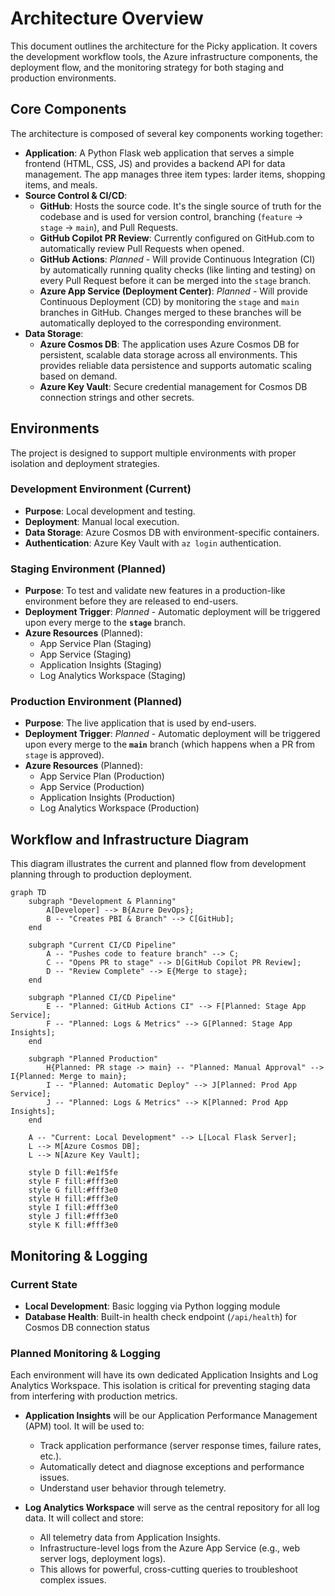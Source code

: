 # Architecture Overview

This document outlines the architecture for the Picky application. It covers the development workflow tools, the Azure infrastructure components, the deployment flow, and the monitoring strategy for both staging and production environments.

## Core Components

The architecture is composed of several key components working together:

-   **Application**: A Python Flask web application that serves a simple frontend (HTML, CSS, JS) and provides a backend API for data management. The app manages three item types: larder items, shopping items, and meals.
-   **Source Control & CI/CD**:
    -   **GitHub**: Hosts the source code. It's the single source of truth for the codebase and is used for version control, branching (`feature` -> `stage` -> `main`), and Pull Requests.
    -   **GitHub Copilot PR Review**: Currently configured on GitHub.com to automatically review Pull Requests when opened.
    -   **GitHub Actions**: *Planned* - Will provide Continuous Integration (CI) by automatically running quality checks (like linting and testing) on every Pull Request before it can be merged into the `stage` branch.
    -   **Azure App Service (Deployment Center)**: *Planned* - Will provide Continuous Deployment (CD) by monitoring the `stage` and `main` branches in GitHub. Changes merged to these branches will be automatically deployed to the corresponding environment.
-   **Data Storage**:
    -   **Azure Cosmos DB**: The application uses Azure Cosmos DB for persistent, scalable data storage across all environments. This provides reliable data persistence and supports automatic scaling based on demand.
    -   **Azure Key Vault**: Secure credential management for Cosmos DB connection strings and other secrets.

## Environments

The project is designed to support multiple environments with proper isolation and deployment strategies.

### Development Environment (Current)

-   **Purpose**: Local development and testing.
-   **Deployment**: Manual local execution.
-   **Data Storage**: Azure Cosmos DB with environment-specific containers.
-   **Authentication**: Azure Key Vault with `az login` authentication.

### Staging Environment (Planned)

-   **Purpose**: To test and validate new features in a production-like environment before they are released to end-users.
-   **Deployment Trigger**: *Planned* - Automatic deployment will be triggered upon every merge to the **`stage`** branch.
-   **Azure Resources** (Planned):
    -   App Service Plan (Staging)
    -   App Service (Staging)
    -   Application Insights (Staging)
    -   Log Analytics Workspace (Staging)

### Production Environment (Planned)

-   **Purpose**: The live application that is used by end-users.
-   **Deployment Trigger**: *Planned* - Automatic deployment will be triggered upon every merge to the **`main`** branch (which happens when a PR from `stage` is approved).
-   **Azure Resources** (Planned):
    -   App Service Plan (Production)
    -   App Service (Production)
    -   Application Insights (Production)
    -   Log Analytics Workspace (Production)

## Workflow and Infrastructure Diagram

This diagram illustrates the current and planned flow from development planning through to production deployment.

```mermaid
graph TD
    subgraph "Development & Planning"
        A[Developer] --> B{Azure DevOps};
        B -- "Creates PBI & Branch" --> C[GitHub];
    end

    subgraph "Current CI/CD Pipeline"
        A -- "Pushes code to feature branch" --> C;
        C -- "Opens PR to stage" --> D[GitHub Copilot PR Review];
        D -- "Review Complete" --> E{Merge to stage};
    end

    subgraph "Planned CI/CD Pipeline"
        E -- "Planned: GitHub Actions CI" --> F[Planned: Stage App Service];
        F -- "Planned: Logs & Metrics" --> G[Planned: Stage App Insights];
    end

    subgraph "Planned Production"
        H{Planned: PR stage -> main} -- "Planned: Manual Approval" --> I{Planned: Merge to main};
        I -- "Planned: Automatic Deploy" --> J[Planned: Prod App Service];
        J -- "Planned: Logs & Metrics" --> K[Planned: Prod App Insights];
    end

    A -- "Current: Local Development" --> L[Local Flask Server];
    L --> M[Azure Cosmos DB];
    L --> N[Azure Key Vault];
    
    style D fill:#e1f5fe
    style F fill:#fff3e0
    style G fill:#fff3e0
    style H fill:#fff3e0
    style I fill:#fff3e0
    style J fill:#fff3e0
    style K fill:#fff3e0
```

## Monitoring & Logging

### Current State
-   **Local Development**: Basic logging via Python logging module
-   **Database Health**: Built-in health check endpoint (`/api/health`) for Cosmos DB connection status

### Planned Monitoring & Logging
Each environment will have its own dedicated Application Insights and Log Analytics Workspace. This isolation is critical for preventing staging data from interfering with production metrics.

-   **Application Insights** will be our Application Performance Management (APM) tool. It will be used to:
    -   Track application performance (server response times, failure rates, etc.).
    -   Automatically detect and diagnose exceptions and performance issues.
    -   Understand user behavior through telemetry.

-   **Log Analytics Workspace** will serve as the central repository for all log data. It will collect and store:
    -   All telemetry data from Application Insights.
    -   Infrastructure-level logs from the Azure App Service (e.g., web server logs, deployment logs).
    -   This allows for powerful, cross-cutting queries to troubleshoot complex issues.
